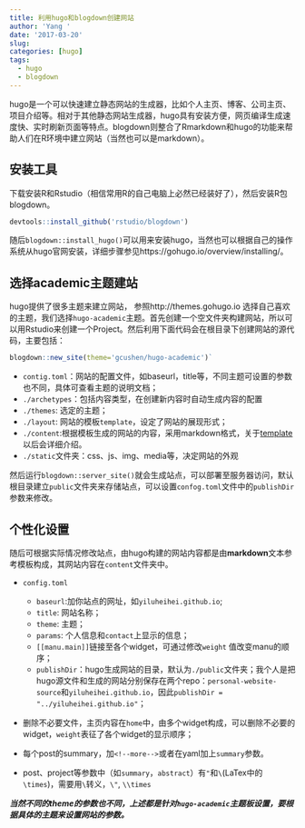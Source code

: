 ```yaml
---
title: 利用hugo和blogdown创建网站
author: 'Yang '
date: '2017-03-20'
slug: 
categories: [hugo]
tags:
  - hugo
  - blogdown
---
```



hugo是一个可以快速建立静态网站的生成器，比如个人主页、博客、公司主页、项目介绍等。相对于其他静态网站生成器，hugo具有安装方便，网页编译生成速度快、实时刷新页面等特点。blogdown则整合了Rmarkdown和hugo的功能来帮助人们在R环境中建立网站（当然也可以是markdown）。<!--more-->

## 安装工具

下载安装R和Rstudio（相信常用R的自己电脑上必然已经装好了），然后安装R包blogdown。

```r
devtools::install_github('rstudio/blogdown')
```

随后`blogdown::install_hugo()`可以用来安装hugo，当然也可以根据自己的操作系统从hugo官网安装，详细步骤参见https://gohugo.io/overview/installing/。


## 选择academic主题建站

hugo提供了很多主题来建立网站， 参照http://themes.gohugo.io 选择自己喜欢的主题，我们选择`hugo-academic`主题。首先创建一个空文件夹构建网站，所以可以用Rstudio来创建一个Project。然后利用下面代码会在根目录下创建网站的源代码，主要包括：

 ```r
 blogdown::new_site(theme='gcushen/hugo-academic')` 
```
- `contig.toml`：网站的配置文件，如baseurl，title等，不同主题可设置的参数也不同，具体可查看主题的说明文档；
- `./archetypes`：包括内容类型，在创建新内容时自动生成内容的配置
- `./themes`: 选定的主题；
- `./layout`: 网站的模板`template`，设定了网站的展现形式；
- `./content`:根据模板生成的网站的内容，采用markdown格式，关于[template](https://gohugo.io/templates/overview/)以后会详细介绍。
- `./static`文件夹：css、js、img、media等，决定网站的外观


然后运行`blogdown::server_site()`就会生成站点，可以部署至服务器访问，默认根目录建立`public`文件夹来存储站点，可以设置`confog.toml`文件中的`publishDir`参数来修改。


## 个性化设置

随后可根据实际情况修改站点，由hugo构建的网站内容都是由**markdown**文本参考模板构成，其网站内容在`content`文件夹中。

- `config.toml`
  - `baseurl`:加你站点的网址，如`yiluheihei.github.io`;
  - `title`: 网站名称；
  - `theme`: 主题；
  - `params`: 个人信息和`contact`上显示的信息；
  - `[[manu.main]]`链接至各个widget，可通过修改`weight`
值改变manu的顺序；
  - `publishDir`：hugo生成网站的目录，默认为`./public`文件夹；我个人是把hugo源文件和生成的网站分别保存在两个repo：`personal-website-source`和`yiluheihei.github.io`，因此`publishDir = "../yiluheihei.github.io"`；

- 删除不必要文件，主页内容在`home`中，由多个widget构成，可以删除不必要的widget，`weight`表征了各个widget的显示顺序；

- 每个post的summary，加<code>&#60;&#33;&#45;&#45;more&#45;&#45;&#62;</code>或者在yaml加上`summary`参数。

- post、project等参数中（如`summary`，`abstract`）有`"`和`\`(LaTex中的`\times`)，需要用`\`转义，`\"`, `\\times`

<i>**当然不同的theme的参数也不同，上述都是针对`hugo-academic`主题板设置，要根据具体的主题来设置网站的参数。**</i>





